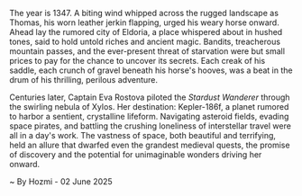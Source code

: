
The year is 1347.  A biting wind whipped across the rugged landscape as Thomas, his worn leather jerkin flapping, urged his weary horse onward.  Ahead lay the rumored city of Eldoria, a place whispered about in hushed tones, said to hold untold riches and ancient magic.  Bandits, treacherous mountain passes, and the ever-present threat of starvation were but small prices to pay for the chance to uncover its secrets.  Each creak of his saddle, each crunch of gravel beneath his horse's hooves, was a beat in the drum of his thrilling, perilous adventure.

Centuries later, Captain Eva Rostova piloted the *Stardust Wanderer* through the swirling nebula of Xylos.  Her destination: Kepler-186f, a planet rumored to harbor a sentient, crystalline lifeform.  Navigating asteroid fields, evading space pirates, and battling the crushing loneliness of interstellar travel were all in a day's work.  The vastness of space, both beautiful and terrifying, held an allure that dwarfed even the grandest medieval quests, the promise of discovery and the potential for unimaginable wonders driving her onward.

~ By Hozmi - 02 June 2025
